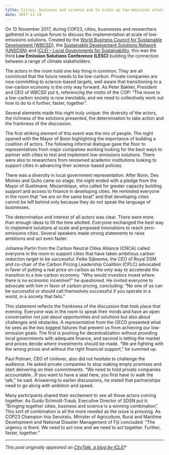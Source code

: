 ```yaml
---
title: Cities, business and science aim to scale up low-emission solutions
date: 2017-11-14
---
```

On 13 November 2017, during COP23, cities, businesses and researchers gathered in a unique forum to discuss the implementation at scale of low-emissions solutions. Created by the [World Business Council for Sustainable Development (WBCSD)](http://www.wbcsd.org/), the [Sustainable Development Solutions Network (UNSDSN)](http://www.unsdsn.org/) and [ICLEI – Local Governments for Sustainability](http://www.iclei.org/), this was the third **Low Emission Solutions Conference (LESC)** building the connection between a range of climate stakeholders.

The actors in the room hold one key thing in common: They are all convinced that the future needs to be low-carbon. Private companies are now committing to science-based targets, well aware that transitioning to a low-carbon economy is the only way forward. As Peter Bakker, President and CEO of WBCSD put it, referencing the motto of the COP: “The move to a low-carbon society is now inevitable, and we need to collectively work out how to do to it further, faster, together”.

Several elements made this night truly unique: the diversity of the actors, the richness of the solutions presented, the determination to take action and the frankness of the discussion.

The first striking element of this event was the mix of people. The night opened with the Mayor of Bonn highlighting the importance of building a coalition of actors. The following informal dialogue gave the floor to representatives from major companies working looking for the best ways to partner with cities to test and implement low-emissions solutions. There were also to researchers from renowned academic institutions looking to support cities in advancing their science-based policies.

There was a diversity in local government representation. After Bonn, Des Moines and Quito came on stage, the night ended with a pledge from the Mayor of Quelimane, Mozambique, who called for greater capacity building support and access to finance in developing cities. He reminded everyone in the room that “we are on the same boat” and that developing cities cannot be left behind only because they do not speak the language of businesses.

The determination and interest of all actors was clear. There were more than enough ideas to fill the time allotted. Everyone exchanged the best way to implement solutions at scale and proposed innovations to reach zero-emissions cities. Several speakers made strong statements to raise ambitions and act even faster.

Johanna Partin from the Carbon Neutral Cities Alliance (CNCA) called everyone in the room to support cities that have taken ambitious carbon reduction target to be successful. Feike Sijbesma, the CEO of Royal DSM and co-chair of the Carbon Pricing Leadership Coalition (CPLC) advocated in favor of putting a real price on carbon as the only way to accelerate the transition to a low-carbon economy. “Why would investors invest where there is no economic incentive?” he questioned. He invited everyone to advocate with him in favor of carbon pricing, concluding: “No one of us can be successful or should call themselves successful if you operate in a world, in a society that fails.”

This statement reflects the frankness of the discussion that took place that evening. Everyone was in the room to speak their minds and have an open conversation not just about opportunities and solutions but also about challenges and obstacles. A representative from the OECD presented what he sees as the two biggest failures that prevent us from achieving our low-emission goals: The first is pushing for decentralization without providing local governments with adequate finance, and second is letting the market and prices decide where investments should be made. “We are fighting with the wrong prices and without the right financial support,” he summed up.

Paul Polman, CEO of Unilever, also did not hesitate to challenge the audience. He asked private companies to stop making empty promises and start delivering on their commitments. “We need to hold private companies accountable…If you want to have a seat here, you first have to walk the talk,” he said. Answering to earlier discussions, he stated that partnerships need to go along with ambition and speed.

Many participants shared their excitement to see all those actors coming together. As Guido Schmidt-Traub, Executive Director of SDSN put it: “Bringing together cities, business and science is a winning combination”. This sort of combination is all the more needed as the issue is pressing. As COP23 Champion Inia Seruiratu, Minister of Agriculture, Rural and Maritime Development and National Disaster Management of Fiji concluded: “The urgency is there. We need to act now and we need to act together. Further, faster, together.”

---

*This post originally appeared on [CityTalk, a blog by ICLEI](http://talkofthecities.iclei.org/cities-business-and-science-aim-to-scale-up-low-emission-solutions/)**
